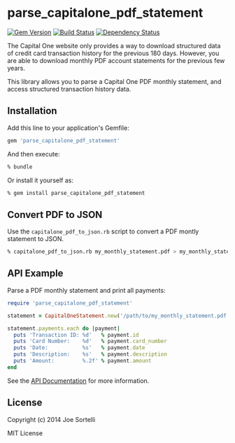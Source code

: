 # parse_capitalone_pdf_statement

[![Gem Version](https://badge.fury.io/rb/parse_capitalone_pdf_statement.svg)](http://badge.fury.io/rb/parse_capitalone_pdf_statement)
[![Build Status](https://travis-ci.org/sortelli/parse_capitalone_pdf_statement.svg?branch=develop)](https://travis-ci.org/sortelli/parse_capitalone_pdf_statement)
[![Dependency Status](https://gemnasium.com/sortelli/parse_capitalone_pdf_statement.svg)](https://gemnasium.com/sortelli/parse_capitalone_pdf_statement)


The Capital One website only provides a way to download structured
data of credit card transaction history for the previous 180 days.
However, you are able to download monthly PDF account statements
for the previous few years.

This library allows you to parse a Capital One PDF monthly statement,
and access structured transaction history data.

## Installation

Add this line to your application's Gemfile:

```ruby
gem 'parse_capitalone_pdf_statement'
```

And then execute:

```bash
% bundle
```

Or install it yourself as:

```bash
% gem install parse_capitalone_pdf_statement
```

## Convert PDF to JSON

Use the ```capitalone_pdf_to_json.rb``` script to convert a PDF
montly statement to JSON.

```bash
% capitalone_pdf_to_json.rb my_monthly_statement.pdf > my_monthly_statement.json
```

## API Example

Parse a PDF monthly statement and print all payments:

```ruby
require 'parse_capitalone_pdf_statement'

statement = CapitalOneStatement.new('/path/to/my_monthly_statement.pdf')

statement.payments.each do |payment|
  puts 'Transaction ID: %d'   % payment.id
  puts 'Card Number:    %d'   % payment.card_number
  puts 'Date:           %s'   % payment.date
  puts 'Description:    %s'   % payment.description
  puts 'Amount:         %.2f' % payment.amount
end
```

See the [API
Documentation](http://sortelli.github.io/parse_capitalone_pdf_statement/frames.html#!CapitalOneStatement.html)
for more information.

## License

Copyright (c) 2014 Joe Sortelli

MIT License
